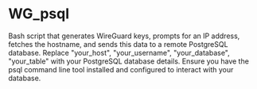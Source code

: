 # WG_psql
Bash script that generates WireGuard keys, prompts for an IP address, fetches the hostname, and sends this data to a remote PostgreSQL database.
Replace "your_host", "your_username", "your_database", "your_table" with your PostgreSQL database details. Ensure you have the psql command line tool installed and configured to interact with your database.


